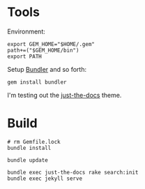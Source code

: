 # Tools

Environment:
```
export GEM_HOME="$HOME/.gem"
path+=("$GEM_HOME/bin")
export PATH
```

Setup [Bundler](https://bundler.io/) and so forth:
```
gem install bundler
```

I'm testing out the [just-the-docs](https://pmarsceill.github.io/just-the-docs/) theme.


# Build

```
# rm Gemfile.lock
bundle install

bundle update

bundle exec just-the-docs rake search:init
bundle exec jekyll serve
```
